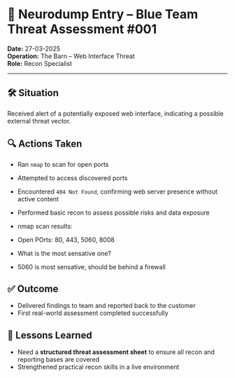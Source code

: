 # 🧠 Neurodump Entry – Blue Team Threat Assessment #001  
**Date:** 27-03-2025  
**Operation:** The Barn – Web Interface Threat  
**Role:** Recon Specialist  

---

## 🛠️ Situation  
Received alert of a potentially exposed web interface, indicating a possible external threat vector.

## 🔍 Actions Taken  
- Ran `nmap` to scan for open ports  
- Attempted to access discovered ports  
- Encountered `404 Not Found`, confirming web server presence without active content  
- Performed basic recon to assess possible risks and data exposure

- nmap scan results:
- Open POrts: 80, 443, 5060, 8008

- What is the most sensative one?
- 5060 is most sensative, should be behind a firewall

## ✅ Outcome  
- Delivered findings to team and reported back to the customer  
- First real-world assessment completed successfully  

## 🧩 Lessons Learned  
- Need a **structured threat assessment sheet** to ensure all recon and reporting bases are covered  
- Strengthened practical recon skills in a live environment 
